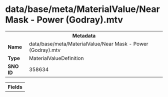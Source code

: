 <h1>data/base/meta/MaterialValue/Near Mask - Power (Godray).mtv</h1><table><tr><th colspan="100%">Metadata</th></tr><tr><td><b>Name</b></td><td>data/base/meta/MaterialValue/Near Mask - Power (Godray).mtv</td></tr><tr><td><b>Type</b></td><td>MaterialValueDefinition</td></tr><tr><td><b>SNO ID</b></td><td>358634</td></tr></table>

<table><tr><th colspan="100%">Fields</th></tr></table>

